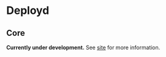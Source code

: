 # Deployd
## Core

**Currently under development.**
See [site](http://deployd.com) for more information.
